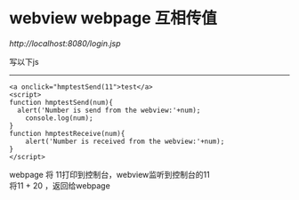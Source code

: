 # webview  webpage 互相传值
*http://localhost:8080/login.jsp*

写以下js

****

	<a onclick="hmptestSend(11">test</a>
	<script>
	function hmptestSend(num){
      alert('Number is send from the webview:'+num);
	    console.log(num);
	}
	function hmptestReceive(num){
	    alert('Number is received from the webview:'+num);
	}
	</script>


webpage 将 11打印到控制台，webview监听到控制台的11   
将11 + 20  ，返回给webpage
